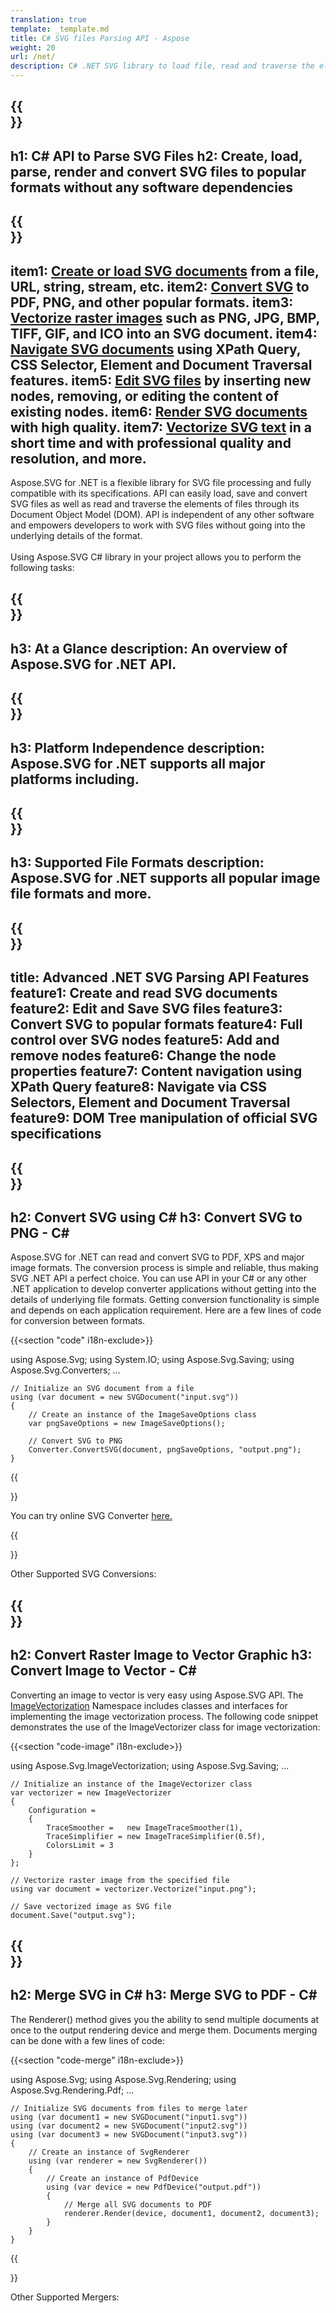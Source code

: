 ```yaml
---
translation: true
template: _template.md
title: C# SVG files Parsing API - Aspose 
weight: 20
url: /net/ 
description: C# .NET SVG library to load file, read and traverse the elements and convert SVG to PDF, XPS and Image formats
---
```


{{<section banner>}}
---
h1: C# API to Parse SVG Files
h2: Create, load, parse, render and convert SVG files to popular formats without any software dependencies
---

{{<section overview>}}
---
item1: <a href="https://docs.aspose.com/svg/net/how-to-work-with-aspose-svg-api/creating-loading-documents/" target="_blank">Create or load SVG documents</a> from a file, URL, string, stream, etc.
item2: <a href="https://docs.aspose.com/svg/net/how-to-work-with-aspose-svg-api/converting/" target="_blank">Convert SVG</a> to PDF, PNG, and other popular formats.
item3: <a href="hhttps://docs.aspose.com/svg/net/how-to-work-with-aspose-svg-api/vectorization/" target="_blank">Vectorize raster images</a> such as PNG, JPG, BMP, TIFF, GIF, and ICO into an SVG document.
item4: <a href="https://docs.aspose.com/svg/net/how-to-work-with-aspose-svg-api/navigation-inspection/" target="_blank">Navigate SVG documents</a> using XPath Query, CSS Selector, Element and Document Traversal features. 
item5: <a href="https://docs.aspose.com/svg/net/how-to-work-with-aspose-svg-api/how-to-edit-svg-documents/" target="_blank">Edit SVG files</a> by inserting new nodes, removing, or editing the content of existing nodes.
item6: <a href="https://docs.aspose.com/svg/net/how-to-work-with-aspose-svg-api/how-to-merge-svg-files/" target="_blank">Render SVG documents</a> with high quality. 
item7: <a href="https://docs.aspose.com/svg/net/how-to-work-with-aspose-svg-api/text-vectorization/" target="_blank">Vectorize SVG text</a> in a short time and with professional quality and resolution, and more.
---

Aspose.SVG for .NET is a flexible library for SVG file processing and fully compatible with its specifications. API can easily load, save and convert SVG files as well as read and traverse the elements of files through its Document Object Model (DOM). API is independent of any other software and empowers developers to work with SVG files without going into the underlying details of the format.<br><br>
Using Aspose.SVG C# library in your project allows you to perform the following tasks:

{{<section glance>}}
---
h3: At a Glance
description: An overview of Aspose.SVG for .NET API.
---

{{<section platform>}}
---
h3: Platform Independence
description: Aspose.SVG for .NET supports all major platforms including.
---

{{<section formats>}}
---
h3: Supported File Formats
description: Aspose.SVG for .NET supports all popular image file formats and more.
---

{{<section feature>}}
---
title: Advanced .NET SVG Parsing API Features
feature1: Create and read SVG documents
feature2: Edit and Save SVG files
feature3: Convert SVG to popular formats
feature4: Full control over SVG nodes
feature5: Add and remove nodes
feature6: Change the node properties
feature7: Content navigation using XPath Query
feature8: Navigate via CSS Selectors, Element and Document Traversal
feature9: DOM Tree manipulation of official SVG specifications
---

{{<section converter>}}
---
h2: Convert SVG using C#
h3: Convert SVG to PNG - C#
---
   
Aspose.SVG for .NET can read and convert SVG to PDF, XPS and major image formats. The conversion process is simple and reliable, thus making SVG .NET API a perfect choice. You can use API in your C# or any other .NET application to develop converter applications without getting into the details of underlying file formats. Getting conversion functionality is simple and depends on each application requirement. Here are a few lines of code for conversion between formats.


{{<section "code" i18n-exclude>}}
     
using Aspose.Svg;
using System.IO;
using Aspose.Svg.Saving;
using Aspose.Svg.Converters;
...
    
    // Initialize an SVG document from a file
    using (var document = new SVGDocument("input.svg"))
    {
    	// Create an instance of the ImageSaveOptions class
    	var pngSaveOptions = new ImageSaveOptions();    
    
        // Convert SVG to PNG
    	Converter.ConvertSVG(document, pngSaveOptions, "output.png");
    }

{{<section online-converters>}}

You can try online SVG Converter <a href="https://products.aspose.app/svg/conversion/svg" target="_blank">here.</a>

{{<section other-converters>}}

Other Supported SVG Conversions:

{{<section image-vector>}}
---
h2: Convert Raster Image to Vector Graphic
h3: Convert Image to Vector - C#
---

Converting an image to vector is very easy using Aspose.SVG API. The <a href="https://apireference.aspose.com/svg/net/aspose.svg.imagevectorization/"  target="_blank">ImageVectorization</a> Namespace includes classes and interfaces for implementing the image vectorization process. The following code snippet demonstrates the use of the ImageVectorizer class for image vectorization:

{{<section "code-image" i18n-exclude>}}
     
using Aspose.Svg.ImageVectorization;
using Aspose.Svg.Saving;
...
    
	// Initialize an instance of the ImageVectorizer class
	var vectorizer = new ImageVectorizer
	{
		Configuration = 
		{
			TraceSmoother =   new ImageTraceSmoother(1),
			TraceSimplifier = new ImageTraceSimplifier(0.5f),
			ColorsLimit = 3
		}
	};
	
	// Vectorize raster image from the specified file
	using var document = vectorizer.Vectorize("input.png");
	
	// Save vectorized image as SVG file 
	document.Save("output.svg");

{{<section merge>}}
---
h2: Merge SVG in C#
h3: Merge SVG to PDF - C#
---	
	
The Renderer() method gives you the ability to send multiple documents at once to the output rendering device and merge them. Documents merging can be done with a few lines of code:

{{<section "code-merge" i18n-exclude>}}
     
using Aspose.Svg;
using Aspose.Svg.Rendering;
using Aspose.Svg.Rendering.Pdf;
...   
	
	// Initialize SVG documents from files to merge later
	using (var document1 = new SVGDocument("input1.svg"))
	using (var document2 = new SVGDocument("input2.svg"))
	using (var document3 = new SVGDocument("input3.svg"))
	{
		// Create an instance of SvgRenderer
		using (var renderer = new SvgRenderer())
		{
			// Create an instance of PdfDevice
			using (var device = new PdfDevice("output.pdf"))
			{
				// Merge all SVG documents to PDF
				renderer.Render(device, document1, document2, document3);
			}
		}
	}

{{<section other-mergers>}}	

Other Supported Mergers: 